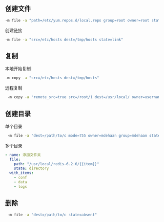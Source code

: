 ## 创建文件

```bash
-m file -a "path=/etc/yum.repos.d/local.repo group=root owner=root state=touch"
```

创建链接

```bash
-m file -a "src=/etc/hosts dest=/tmp/hosts state=link"
```



## 复制

本地开始复制

```bash
-m copy -a "src=/etc/hosts dest=/tmp/hosts"
```

远程复制

```bash
 -m copy -a "remote_src=true src=/root/1 dest=/usr/local/ owner=username group=username mode=440"
```



## 创建目录

单个目录

```bash
 -m file -a "dest=/path/to/c mode=755 owner=mdehaan group=mdehaan state=directory"
```

多个目录

```yaml
- name: 添加文件夹
  file:
    path: "/usr/local/redis-6.2.6/{{item}}"
    state: directory
  with_items:
    - conf
    - data
    - logs
```



## 删除

```bash
 -m file -a "dest=/path/to/c state=absent"
```

